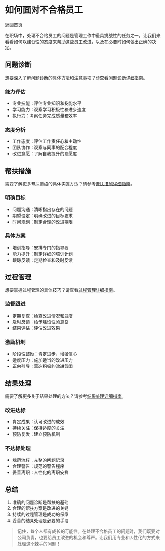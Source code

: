 # 如何面对不合格员工

[返回首页](../README.md)

在职场中，处理不合格员工的问题是管理工作中最具挑战性的任务之一。让我们来看看如何以建设性的态度来帮助这些员工改进，以及在必要时如何做出正确的决定。

## 问题诊断

想要深入了解问题诊断的具体方法和注意事项？请查看[问题诊断详细指南](./problem-diagnosis.md)。

### 能力评估
- 专业技能：评估专业知识和技能水平
- 学习能力：观察学习积极性和进步速度
- 执行力：考察任务完成质量和效率

### 态度分析
- 工作态度：评估工作责任心和主动性
- 团队协作：观察与同事的配合程度
- 改进意愿：了解自我提升的意愿度

## 帮扶措施

需要了解更多帮扶措施的具体实施方法？请参考[帮扶措施详细指南](./help-measures.md)。

### 明确目标
- 问题沟通：清晰指出存在的问题
- 期望设定：明确改进的目标要求
- 时间规划：制定合理的改进期限

### 具体方案
- 培训指导：安排专门的指导者
- 能力提升：制定详细的培训计划
- 跟踪反馈：定期检查和及时反馈

## 过程管理

想要掌握过程管理的具体技巧？请查看[过程管理详细指南](./process-management.md)。

### 监督跟进
- 定期复查：检查改进情况和进度
- 及时反馈：给予建设性的意见
- 结果评估：评估改进效果

### 激励机制
- 阶段性鼓励：肯定进步，增强信心
- 适度压力：施加适当的改进压力
- 正向引导：营造积极的改进氛围

## 结果处理

需要了解更多关于结果处理的方法？请参考[结果处理详细指南](./result-handling.md)。

### 改进达标
- 肯定成果：认可改进的成效
- 持续关注：保持适度的关注
- 预防复发：建立预防机制

### 不达标处理
- 规范流程：完整的问题记录
- 合理警告：规范的警告程序
- 妥善离职：人性化的离职安排

## 总结

1. 准确的问题诊断是帮扶的基础
2. 合理的帮扶方案是改进的关键
3. 持续的过程管理是成功的保障
4. 妥善的结果处理是必要的手段

> 记住，每个人都有成长的可能性。在处理不合格员工的问题时，我们既要对公司负责，也要给员工改进的机会和尊严。让我们用专业和人性化的方式来处理这个棘手的问题！
